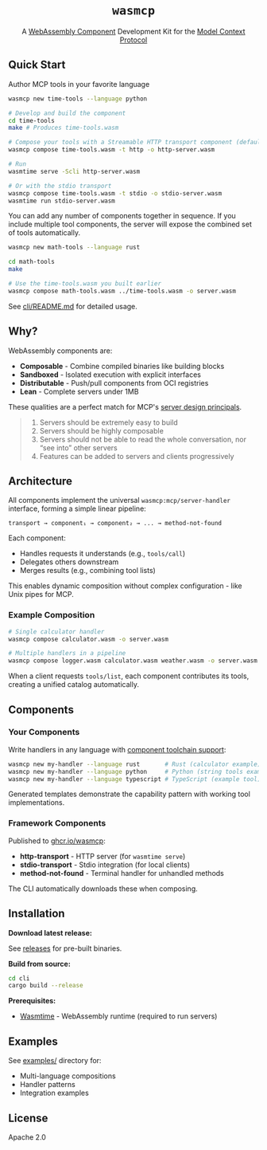 <div align="center">

# `wasmcp`

A [WebAssembly Component](https://component-model.bytecodealliance.org/) Development Kit for the [Model Context Protocol](https://modelcontextprotocol.io/docs/getting-started/intro)

</div>

## Quick Start

Author MCP tools in your favorite language
```bash
wasmcp new time-tools --language python

# Develop and build the component
cd time-tools
make # Produces time-tools.wasm

# Compose your tools with a Streamable HTTP transport component (default) to form an MCP server
wasmcp compose time-tools.wasm -t http -o http-server.wasm

# Run
wasmtime serve -Scli http-server.wasm

# Or with the stdio transport
wasmcp compose time-tools.wasm -t stdio -o stdio-server.wasm
wasmtime run stdio-server.wasm
```

You can add any number of components together in sequence. If you include multiple tool components, the server will expose the combined set of tools automatically.
```bash
wasmcp new math-tools --language rust

cd math-tools
make

# Use the time-tools.wasm you built earlier
wasmcp compose math-tools.wasm ../time-tools.wasm -o server.wasm
```

See [cli/README.md](cli/README.md) for detailed usage.

## Why?

WebAssembly components are:
- **Composable** - Combine compiled binaries like building blocks
- **Sandboxed** - Isolated execution with explicit interfaces
- **Distributable** - Push/pull components from OCI registries
- **Lean** - Complete servers under 1MB

These qualities are a perfect match for MCP's [server design principals](https://modelcontextprotocol.io/specification/2025-06-18/architecture#design-principles).

> 1. Servers should be extremely easy to build
> 2. Servers should be highly composable
> 3. Servers should not be able to read the whole conversation, nor “see into” other servers
> 4. Features can be added to servers and clients progressively

## Architecture

All components implement the universal `wasmcp:mcp/server-handler` interface, forming a simple linear pipeline:

```
transport → component₁ → component₂ → ... → method-not-found
```

Each component:
- Handles requests it understands (e.g., `tools/call`)
- Delegates others downstream
- Merges results (e.g., combining tool lists)

This enables dynamic composition without complex configuration - like Unix pipes for MCP.

### Example Composition

```bash
# Single calculator handler
wasmcp compose calculator.wasm -o server.wasm

# Multiple handlers in a pipeline
wasmcp compose logger.wasm calculator.wasm weather.wasm -o server.wasm
```

When a client requests `tools/list`, each component contributes its tools, creating a unified catalog automatically.

## Components

### Your Components

Write handlers in any language with [component toolchain support](https://component-model.bytecodealliance.org/language-support.html):

```bash
wasmcp new my-handler --language rust       # Rust (calculator example)
wasmcp new my-handler --language python     # Python (string tools example)
wasmcp new my-handler --language typescript # TypeScript (example tool)
```

Generated templates demonstrate the capability pattern with working tool implementations.

### Framework Components

Published to [ghcr.io/wasmcp](https://github.com/orgs/wasmcp/packages):

- **http-transport** - HTTP server (for `wasmtime serve`)
- **stdio-transport** - Stdio integration (for local clients)
- **method-not-found** - Terminal handler for unhandled methods

The CLI automatically downloads these when composing.

## Installation

**Download latest release:**

See [releases](https://github.com/wasmcp/wasmcp/releases) for pre-built binaries.

**Build from source:**
```bash
cd cli
cargo build --release
```

**Prerequisites:**
- [Wasmtime](https://wasmtime.dev/) - WebAssembly runtime (required to run servers)

## Examples

See [examples/](examples/) directory for:
- Multi-language compositions
- Handler patterns
- Integration examples

## License

Apache 2.0
